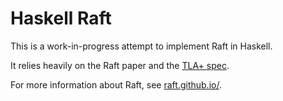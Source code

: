 # Haskell Raft

This is a work-in-progress attempt to implement Raft in Haskell.

It relies heavily on the Raft paper and the [TLA+ spec](https://github.com/ongardie/raft.tla/blob/master/raft.tla).

For more information about Raft, see [raft.github.io/](https://raft.github.io/).